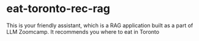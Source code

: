 # eat-toronto-rec-rag
This is your friendly assistant, which is a RAG application built as a part of LLM Zoomcamp. It recommends you where to eat in Toronto
